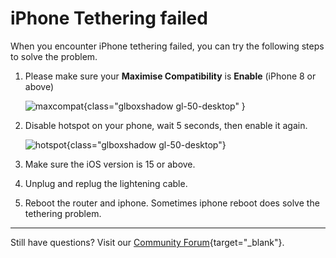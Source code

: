 # iPhone Tethering failed

When you encounter iPhone tethering failed, you can try the following steps to solve the problem.

1. Please make sure your **Maximise Compatibility** is **Enable** (iPhone 8 or above)

    ![maxcompat](https://static.gl-inet.com/docs/router/en/4/tutorials/iphone_tethering_fail/maxcompat.PNG){class="glboxshadow gl-50-desktop" }

2. Disable hotspot on your phone, wait 5 seconds, then enable it again.

    ![hotspot](https://static.gl-inet.com/docs/router/en/4/tutorials/iphone_tethering_fail/hotspot.PNG){class="glboxshadow gl-50-desktop"}

3. Make sure the iOS version is 15 or above.

4. Unplug and replug the lightening cable.

5. Reboot the router and iphone. Sometimes iphone reboot does solve the tethering problem.

---

Still have questions? Visit our [Community Forum](https://forum.gl-inet.com){target="_blank"}.
